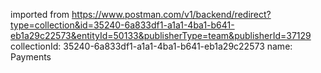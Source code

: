 imported from https://www.postman.com/v1/backend/redirect?type=collection&id=35240-6a833df1-a1a1-4ba1-b641-eb1a29c22573&entityId=50133&publisherType=team&publisherId=37129
collectionId: 35240-6a833df1-a1a1-4ba1-b641-eb1a29c22573
name: Payments